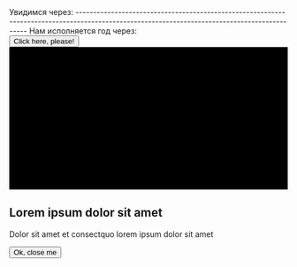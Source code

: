 <html lang="en-US">
<head>
    <meta charset="UTF-8">
    <meta name="viewport" content="width=device-width, initial-scale=1">
    <script>
        let d = new Date();
        alert("Чтобы не забывала, что я тебя люблю! Сейчас время: " + d);
    </script>
  <text> Увидимся через: </text><script src="//megatimer.ru/get/7cb3bae642217b0279a3371d59390e3e.js"></script>
    ----------------------------------------------------------------------------------------------------------------------------------------------
  <text> Нам исполняется год через: </text><script src="//megatimer.ru/get/4db2f57468f2a335881bcfe872afc7f4.js"></script>
    <section id="my-section">
  <div class="active" id="wrap-cta">
    <button id="cta">Click here, please!</button>
  </div>
  <svg viewBox="0 0 215 110" preserveAspectRatio="none">
    <polygon class="polymorph" points="215,110 0,110 0,0 215,0"></polygon>
  </svg>
  <div class="container">
    <div id="content">
      <h1>Lorem ipsum dolor sit amet</h1>
      <p>Dolor sit amet et consectquo lorem ipsum dolor sit amet</p>
      <button id="close">Ok, close me</button>
    </div>
  </div>
</section>
</head>
</html>
